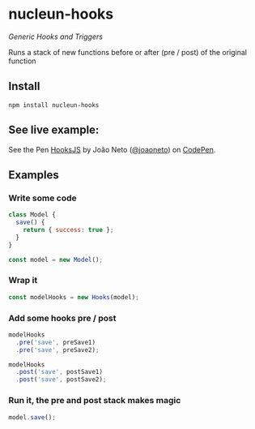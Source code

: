 # nucleun-hooks
*Generic Hooks and Triggers*

Runs a stack of new functions before or after (pre / post) of the original function

## Install
```
npm install nucleun-hooks
```

## See live example:
<p data-height="263" data-theme-id="0" data-slug-hash="ZBzKBy" data-default-tab="result" data-user="joaoneto" data-embed-version="2" data-pen-title="HooksJS" class="codepen">See the Pen <a href="http://codepen.io/joaoneto/pen/ZBzKBy/">HooksJS</a> by João Neto (<a href="http://codepen.io/joaoneto">@joaoneto</a>) on <a href="http://codepen.io">CodePen</a>.</p>
<script async src="https://production-assets.codepen.io/assets/embed/ei.js"></script>

## Examples

### Write some code
```javascript
class Model {
  save() {
    return { success: true };
  }
}

const model = new Model();
```

### Wrap it
```javascript
const modelHooks = new Hooks(model);
```

### Add some hooks pre / post
```javascript
modelHooks
  .pre('save', preSave1)
  .pre('save', preSave2);

modelHooks
  .post('save', postSave1)
  .post('save', postSave2);
```

### Run it, the pre and post stack makes magic
```javascript
model.save();

```

